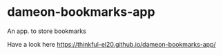 # dameon-bookmarks-app
An app. to store bookmarks

Have a look here
https://thinkful-ei20.github.io/dameon-bookmarks-app/

